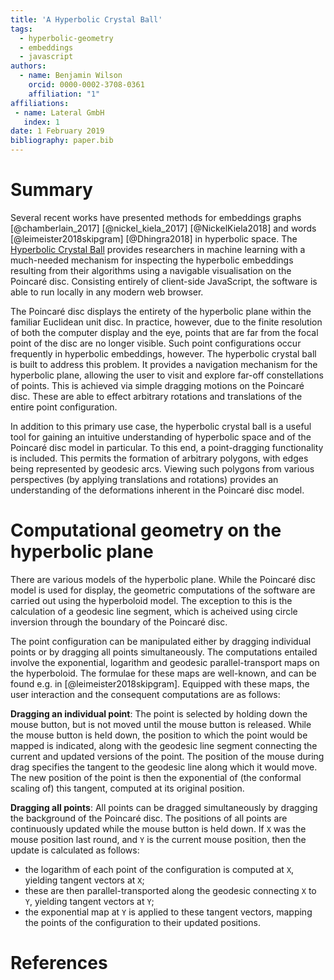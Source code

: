 ```yaml
---
title: 'A Hyperbolic Crystal Ball'
tags:
  - hyperbolic-geometry
  - embeddings
  - javascript
authors:
  - name: Benjamin Wilson
    orcid: 0000-0002-3708-0361
    affiliation: "1"
affiliations:
 - name: Lateral GmbH
   index: 1
date: 1 February 2019
bibliography: paper.bib
---
```


# Summary

Several recent works have presented methods for embeddings graphs [@chamberlain_2017] [@nickel_kiela_2017] [@NickelKiela2018] and words [@leimeister2018skipgram] [@Dhingra2018] in hyperbolic space.
The [Hyperbolic Crystal Ball](https://github.com/lateral/crystal-ball) provides researchers in machine learning with a much-needed mechanism for inspecting the hyperbolic embeddings resulting from their algorithms using a navigable visualisation on the Poincaré disc.
Consisting entirely of client-side JavaScript, the software is able to run locally in any modern web browser.

The Poincaré disc displays the entirety of the hyperbolic plane within the familiar Euclidean unit disc.  In practice, however, due to the finite resolution of both the computer display and the eye, points that are far from the focal point of the disc are no longer visible.  Such point configurations occur frequently in hyperbolic embeddings, however.  The hyperbolic crystal ball is built to address this problem.  It provides a navigation mechanism for the hyperbolic plane, allowing the user to visit and explore far-off constellations of points.  This is achieved via simple dragging motions on the Poincaré disc.  These are able to effect arbitrary rotations and translations of the entire point configuration.

In addition to this primary use case, the hyperbolic crystal ball is a useful tool for gaining an intuitive understanding of hyperbolic space and of the Poincaré disc model in particular.  To this end, a point-dragging functionality is included.  This permits the formation of arbitrary polygons, with edges being represented by geodesic arcs.  Viewing such polygons from various perspectives (by applying translations and rotations) provides an understanding of the deformations inherent in the Poincaré disc model.

# Computational geometry on the hyperbolic plane

There are various models of the hyperbolic plane.  While the Poincaré disc model is used for display, the geometric computations of the software are carried out using the hyperboloid model.  The exception to this is the calculation of a geodesic line segment, which is acheived using circle inversion through the boundary of the Poincaré disc.

The point configuration can be manipulated either by dragging individual points or by dragging all points simultaneously.  The computations entailed involve the exponential, logarithm and geodesic parallel-transport maps on the hyperboloid.  The formulae for these maps are well-known, and can be found e.g. in [@leimeister2018skipgram].  Equipped with these maps, the user interaction and the consequent computations are as follows:

**Dragging an individual point**:  The point is selected by holding down the mouse button, but is not moved until the mouse button is released.  While the mouse button is held down, the position to which the point would be mapped is indicated, along with the geodesic line segment connecting the current and updated versions of the point.  The position of the mouse during drag specifies the tangent to the geodesic line along which it would move.  The new position of the point is then the exponential of (the conformal scaling of) this tangent, computed at its original position.

**Dragging all points**: All points can be dragged simultaneously by dragging the background of the Poincaré disc.  The positions of all points are continuously updated while the mouse button is held down.  If `X` was the mouse position last round, and `Y` is the current mouse position, then the update is calculated as follows:
 + the logarithm of each point of the configuration is computed at `X`, yielding tangent vectors at `X`; 
 + these are then parallel-transported along the geodesic connecting `X` to `Y`, yielding tangent vectors at `Y`; 
 + the exponential map at `Y` is applied to these tangent vectors, mapping the points of the configuration to their updated positions.

# References
